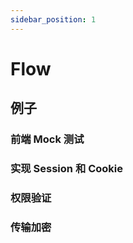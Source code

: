 ```yaml
---
sidebar_position: 1
---
```


# Flow

## 例子

### 前端 Mock 测试

### 实现 Session 和 Cookie

### 权限验证

### 传输加密